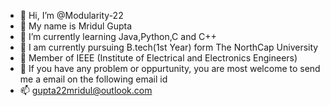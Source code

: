 - 👋 Hi, I’m @Modularity-22
- 👀 My name is Mridul Gupta
- 🌱 I’m currently learning Java,Python,C and C++
- 🏫 I am currently pursuing B.tech(1st Year) form The NorthCap University 
- 📡 Member of IEEE (Institute of Electrical and Electronics Engineers)
- 💞️ If you have any problem or oppurtunity, you are most welcome to send me a email on the following email id
- 📫 gupta22mridul@outlook.com

<!---
Modularity-22/Modularity-22 is a ✨ special ✨ repository because its `README.md` (this file) appears on your GitHub profile.
You can click the Preview link to take a look at your changes.
--->
